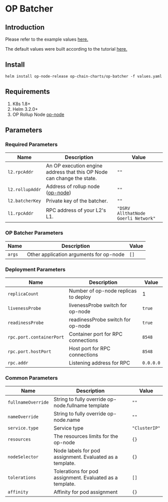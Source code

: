# OP Batcher

## Introduction

Please refer to the example values [here.](example-values/new-op-chain.yaml)

The default values were built according to the tutorial [here.](https://stack.optimism.io/docs/build/getting-started/)

## Install

`helm install op-node-release op-chain-charts/op-batcher -f values.yaml`

## Requirements

1. K8s 1.8+
2. Helm 3.2.0+
3. OP Rollup Node [op-node](../op-node/)

## Parameters

### Required Parameters

| Name            | Description                                                            | Value                               |
| --------------- | ---------------------------------------------------------------------- | ----------------------------------- |
| `l2.rpcAddr`    | An OP execution engine address that this OP Node can change the state. | `""`                                |
| `l2.rollupAddr` | Address of rollup node ([op-node](../op-node/))                        | `""`                                |
| `l2.batcherKey` | Private key of the batcher.                                            | `""`                                |
| `l1.rpcAddr`    | RPC address of your L2's L1.                                           | `"DSRV AllthatNode Goerli Network"` |

### OP Batcher Parameters

| Name   | Description                             | Value |
| ------ | --------------------------------------- | ----- |
| `args` | Other application arguments for op-node | `[]`  |

### Deployment Parameters

| Name                     | Description                          | Value     |
| ------------------------ | ------------------------------------ | --------- |
| `replicaCount`           | Number of op-node replicas to deploy | 1         |
| `livenessProbe`          | livenessProbe switch for op-node     | `true`    |
| `readinessProbe`         | readinessProbe switch for op-node    | `true`    |
| `rpc.port.containerPort` | Container port for RPC connections   | `8548`    |
| `rpc.port.hostPort`      | Host port for RPC connections        | `8548`    |
| `rpc.addr`               | Listening address for RPC            | `0.0.0.0` |

### Common Parameters

| Name               | Description                                              | Value         |
| ------------------ | -------------------------------------------------------- | ------------- |
| `fullnameOverride` | String to fully override op-node.fullname template       | `""`          |
| `nameOverride`     | String to fully override op-node.name                    | `""`          |
| `service.type`     | Service type                                             | `"ClusterIP"` |
| `resources`        | The resources limits for the op-node                     | `{}`          |
| `nodeSelector`     | Node labels for pod assignment. Evaluated as a template. | `{}`          |
| `tolerations`      | Tolerations for pod assignment. Evaluated as a template. | `[]`          |
| `affinity`         | Affinity for pod assignment                              | `{}`          |
